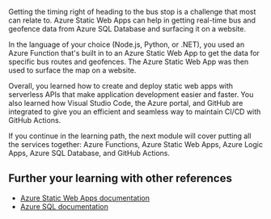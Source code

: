 Getting the timing right of heading to the bus stop is a challenge that most can relate to. Azure Static Web Apps can help in getting real-time bus and geofence data from Azure SQL Database and surfacing it on a website.

In the language of your choice (Node.js, Python, or .NET), you used an Azure Function that's built in to an Azure Static Web App to get the data for specific bus routes and geofences. The Azure Static Web App was then used to surface the map on a website.

Overall, you learned how to create and deploy static web apps with serverless APIs that make application development easier and faster. You also learned how Visual Studio Code, the Azure portal, and GitHub are integrated to give you an efficient and seamless way to maintain CI/CD with GitHub Actions.

If you continue in the learning path, the next module will cover putting all the services together: Azure Functions, Azure Static Web Apps, Azure Logic Apps, Azure SQL Database, and GitHub Actions.

## Further your learning with other references

* [Azure Static Web Apps documentation](/azure/static-web-apps/overview)
* [Azure SQL documentation](/azure/azure-sql/)
